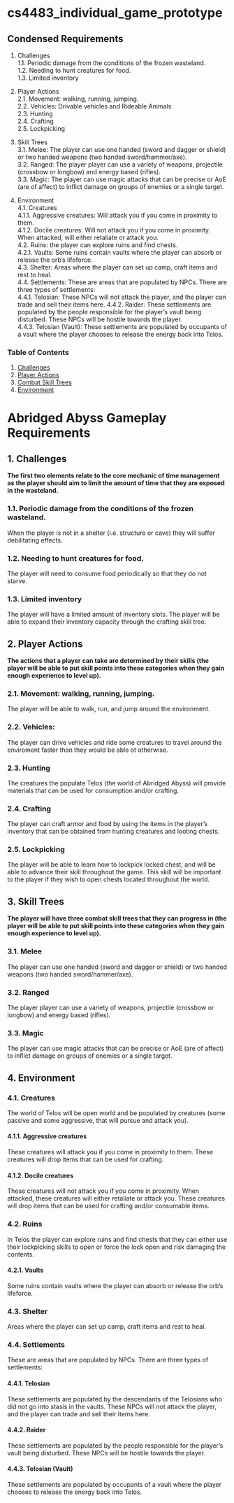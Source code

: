 # cs4483_individual_game_prototype

## Condensed Requirements

1. Challenges  
1.1. Periodic damage from the conditions of the frozen wasteland.  
1.2. Needing to hunt creatures for food.  
1.3. Limited inventory  

2. Player Actions  
2.1. Movement: walking, running, jumping.  
2.2. Vehicles: Drivable vehicles and Rideable Animals  
2.3. Hunting  
2.4. Crafting  
2.5. Lockpicking  

3. Skill Trees  
3.1. Melee: The player can use one handed (sword and dagger or shield) or two handed weapons (two handed sword/hammer/axe).  
3.2. Ranged: The player player can use a variety of weapons, projectile (crossbow or longbow) and energy based (rifles).  
3.3. Magic: The player can use magic attacks that can be precise or AoE (are of affect) to inflict damage on groups of enemies or a single target.  

4. Environment  
4.1. Creatures  
4.1.1. Aggressive creatures: Will attack you if you come in proximity to them.  
4.1.2. Docile creatures: Will not attack you if you come in proximity. When attacked, will either retaliate or attack you.   
4.2. Ruins: the player can explore ruins and find chests.  
4.2.1. Vaults: Some ruins contain vaults where the player can absorb or release the orb’s lifeforce.  
4.3. Shelter: Areas where the player can set up camp, craft items and rest to heal.  
4.4. Settlements: These are areas that are populated by NPCs. There are three types of settlements:  
4.4.1. Telosian: These NPCs will not attack the player, and the player can trade and sell their items here. 
4.4.2. Raider: These settlements are populated by the people responsible for the player’s vault being disturbed. These NPCs will be hostile towards the player.  
4.4.3. Telosian (Vault): These settlements are populated by occupants of a vault where the player chooses to release the energy back into Telos.  

### Table of Contents
1. [Challenges](#Challenges)
2. [Player Actions](#PlayerActions)
3. [Combat Skill Trees](#CombatSkillTrees)
4. [Environment](#Environment)

# Abridged Abyss Gameplay Requirements

## 1. Challenges
**The first two elements relate to the core mechanic of time management as the player should aim to limit the amount of time that they are exposed in the wasteland.**  
### 1.1.	Periodic damage from the conditions of the frozen wasteland.  
When the player is not in a shelter (i.e. structure or cave) they will suffer debilitating effects.
### 1.2.	Needing to hunt creatures for food. 
The player will need to consume food periodically so that they do not starve.
### 1.3.	Limited inventory
The player will have a limited amount of inventory slots. The player will be able to expand their inventory capacity through the crafting skill tree.  

## 2. Player Actions 
**The actions that a player can take are determined by their skills (the player will be able to put skill points into these categories when they gain enough experience to level up).**  
### 2.1.	Movement: walking, running, jumping.  
The player will be able to walk, run, and jump around the environment. 
### 2.2.	Vehicles: 
The player can drive vehicles and ride some creatures to travel around the enviroment faster than they would be able ot otherwise. 
### 2.3.	Hunting
The creatures the populate Telos (the world of Abridged Abyss) will provide materials that can be used for consumption and/or crafting.  
### 2.4.	Crafting
The player can craft armor and food by using the items in the player’s inventory that can be obtained from hunting creatures and looting chests. 
### 2.5.	Lockpicking 
The player will be able to learn how to lockpick locked chest, and will be able to advance their skill throughout the game. This skill will be important to the player if they wish to open chests located throughout the world.  

## 3. Skill Trees
**The player will have three combat skill trees that they can progress in (the player will be able to put skill points into these categories when they gain enough experience to level up).**  
### 3.1.	Melee 
The player can use one handed (sword and dagger or shield) or two handed weapons (two handed sword/hammer/axe).  
### 3.2.	Ranged 
The player player can use a variety of weapons, projectile (crossbow or longbow) and energy based (rifles).  
### 3.3.	Magic 
The player can use magic attacks that can be precise or AoE (are of affect) to inflict damage on groups of enemies or a single target.  

## 4. Environment
### 4.1.	Creatures
The world of Telos will be open world and be populated by creatures (some passive and some aggressive, that will pursue and attack you).   
#### 4.1.1. Aggressive creatures
These creatures will attack you if you come in proximity to them. These creatures will drop items that can be used for crafting.  
#### 4.1.2.	Docile creatures
These creatures will not attack you if you come in proximity. When attacked, these creatures will either retaliate or attack you. These creatures will drop items that can be used for crafting and/or consumable items.  

### 4.2.	Ruins
In Telos the player can explore ruins and find chests that they can either use their lockpicking skills to open or force the lock open and risk damaging the contents.  
#### 4.2.1.	Vaults
Some ruins contain vaults where the player can absorb or release the orb’s lifeforce.  

### 4.3.	Shelter
Areas where the player can set up camp, craft items and rest to heal.  

### 4.4.	Settlements
These are areas that are populated by NPCs. There are three types of settlements: 
#### 4.4.1.	Telosian
These settlements are populated by the descendants of the Telosians who did not go into stasis in the vaults. These NPCs will not attack the player, and the player can trade and sell their items here.  
#### 4.4.2.	Raider
These settlements are populated by the people responsible for the player’s vault being disturbed. These NPCs will be hostile towards the player.  
#### 4.4.3.	Telosian (Vault)
These settlements are populated by occupants of a vault where the player chooses to release the energy back into Telos.  


